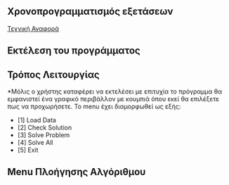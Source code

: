 ## Χρονοπρογραμματισμός εξετάσεων

[Τεχνική Αναφορά](###)

## Εκτέλεση του προγράμματος

## Τρόπος Λειτουργίας

*Μόλις ο χρήστης καταφέρει να εκτελέσει με επιτυχία το πρόγραμμα θα εμφανιστεί ένα γραφικό περιβάλλον με κουμπιά όπου εκεί θα επιλέξετε πως να προχωρήσετε. Το menu έχει διαμορφωθεί ως εξής:

+ [1] Load Data
+ [2] Check Solution
+ [3] Solve Problem 
+ [4] Solve All
+ [5] Exit


## Menu Πλοήγησης Αλγόριθμου
